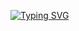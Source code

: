[![Typing SVG](https://readme-typing-svg.herokuapp.com?font=Fira+Code&pause=1000&color=00F716&background=000000&center=true&random=false&width=435&lines=Hi%F0%9F%91%8B;I+am+Sergei+and+this+is+my+github+profile)](https://git.io/typing-svg)
<!--
**Sergei2906/Sergei2906** is a ✨ _special_ ✨ repository because its `README.md` (this file) appears on your GitHub profile.

Here are some ideas to get you started:

- 🔭 I’m currently working on ...
- 🌱 I’m currently learning ...
- 👯 I’m looking to collaborate on ...
- 🤔 I’m looking for help with ...
- 💬 Ask me about ...
- 📫 How to reach me: ...
- 😄 Pronouns: ...
- ⚡ Fun fact: ...
-->
